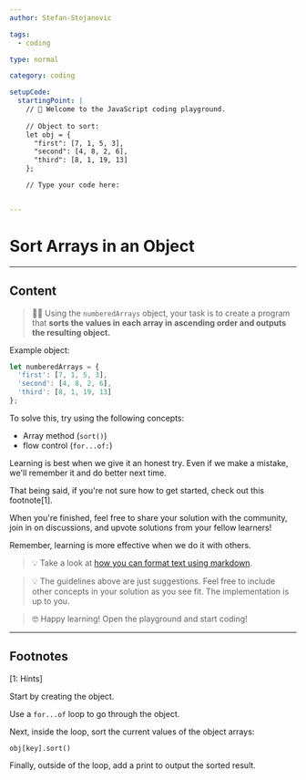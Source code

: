 ```yaml
---
author: Stefan-Stojanovic

tags:
  - coding

type: normal

category: coding

setupCode:
  startingPoint: |
    // 👋 Welcome to the JavaScript coding playground.
    
    // Object to sort:
    let obj = {
      "first": [7, 1, 5, 3],
      "second": [4, 8, 2, 6],
      "third": [8, 1, 19, 13]
    };

    // Type your code here:


---
```


# Sort Arrays in an Object

---

## Content

> 👩‍💻 Using the `numberedArrays` object, your task is to create a program that **sorts the values in each array in ascending order and outputs the resulting object.**

Example object:

```javascript
let numberedArrays = {
  'first': [7, 1, 5, 3],
  'second': [4, 8, 2, 6],
  'third': [8, 1, 19, 13]
};
```

To solve this, try using the following concepts:
- Array method (`sort()`)
- flow control (`for...of:`)

Learning is best when we give it an honest try. Even if we make a mistake, we'll remember it and do better next time.

That being said, if you're not sure how to get started, check out this footnote[1]. 

When you're finished, feel free to share your solution with the community, join in on discussions, and upvote solutions from your fellow learners!

Remember, learning is more effective when we do it with others.

> 💡 Take a look at [how you can format text using markdown](https://www.enki.com/glossary/general/markdown-formatting).

> 💡 The guidelines above are just suggestions. Feel free to include other concepts in your solution as you see fit. The implementation is up to you.

> 🤓 Happy learning! Open the playground and start coding!

---

## Footnotes

[1: Hints]

Start by creating the object.

Use a `for...of` loop to go through the object.

Next, inside the loop, sort the current values of the object arrays:

`obj[key].sort()`

Finally, outside of the loop, add a print to output the sorted result.
